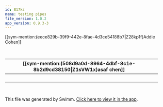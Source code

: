 ```yaml
---
id: 817kz
name: testing pipes
file_version: 1.0.2
app_version: 0.9.3-3
---
```


[[sym-mention:(eece829b-39f9-442e-8fae-4d3ce54188b7\|Z28kp1f)Addie Cohen]]




<br/>

|[[sym-mention:(508d9a0d-8964-4dbf-8c1e-8b2d9cd38150\|Z1sVW1x)asaf chen]]|<br>|
|------------------------------------------------------------------------|----|
|<br>                                                                    |<br>|

<br/>

This file was generated by Swimm. [Click here to view it in the app](http://localhost:5000/repos/Z2l0aHViJTNBJTNBc3Rva2Utd2VhdGhlciUzQSUzQUFkZGllQ29oZW4=/docs/817kz).